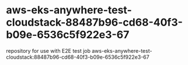 # aws-eks-anywhere-test-cloudstack-88487b96-cd68-40f3-b09e-6536c5f922e3-67
repository for use with E2E test job aws-eks-anywhere-test-cloudstack:88487b96-cd68-40f3-b09e-6536c5f922e3-67
